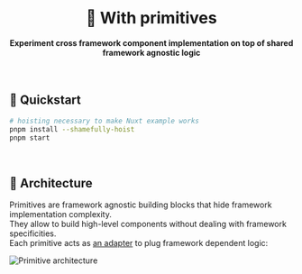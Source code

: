 <br>
<div align="center">
    <h1>🧪 With primitives</h1>
    <strong>Experiment cross framework component implementation on top of shared framework agnostic logic</strong>
</div>
<br>
<br>

## 🚀 Quickstart

```bash
# hoisting necessary to make Nuxt example works 
pnpm install --shamefully-hoist
pnpm start
```

<br>

## 🌟 Architecture

Primitives are framework agnostic building blocks that hide framework implementation complexity.  
They allow to build high-level components without dealing with framework specificities.  
Each primitive acts as [an adapter](https://refactoring.guru/design-patterns/adapter) to plug framework dependent logic:

![Primitive architecture](https://user-images.githubusercontent.com/10498826/169863417-5217bf14-f408-45fe-8012-e13aeed6aa6a.png)

<br>

